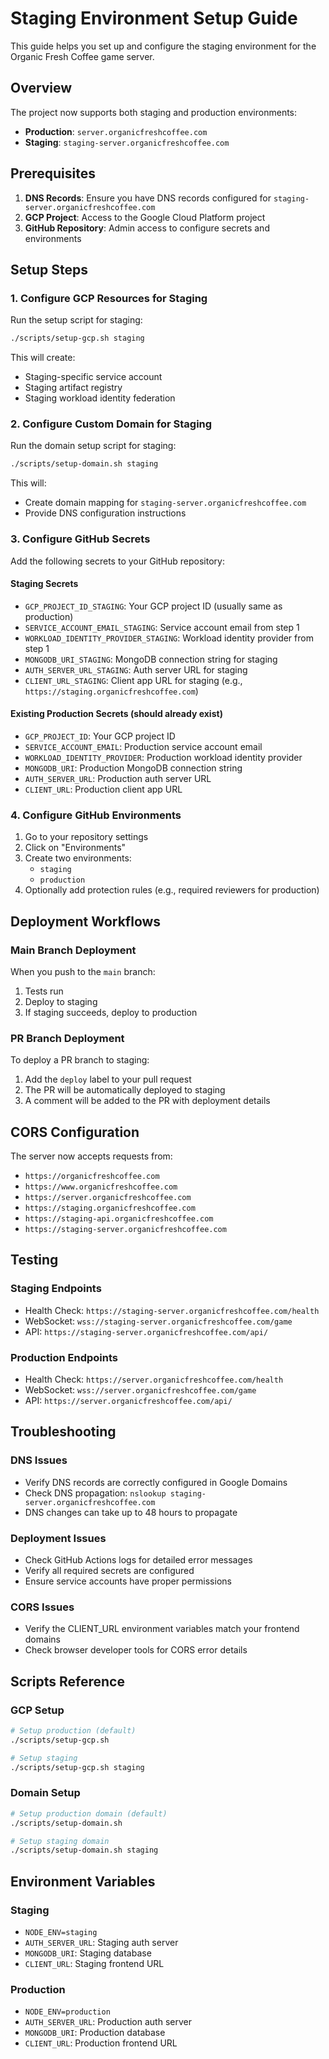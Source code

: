 # Staging Environment Setup Guide

This guide helps you set up and configure the staging environment for the Organic Fresh Coffee game server.

## Overview

The project now supports both staging and production environments:

- **Production**: `server.organicfreshcoffee.com`
- **Staging**: `staging-server.organicfreshcoffee.com`

## Prerequisites

1. **DNS Records**: Ensure you have DNS records configured for `staging-server.organicfreshcoffee.com`
2. **GCP Project**: Access to the Google Cloud Platform project
3. **GitHub Repository**: Admin access to configure secrets and environments

## Setup Steps

### 1. Configure GCP Resources for Staging

Run the setup script for staging:

```bash
./scripts/setup-gcp.sh staging
```

This will create:
- Staging-specific service account
- Staging artifact registry
- Staging workload identity federation

### 2. Configure Custom Domain for Staging

Run the domain setup script for staging:

```bash
./scripts/setup-domain.sh staging
```

This will:
- Create domain mapping for `staging-server.organicfreshcoffee.com`
- Provide DNS configuration instructions

### 3. Configure GitHub Secrets

Add the following secrets to your GitHub repository:

#### Staging Secrets
- `GCP_PROJECT_ID_STAGING`: Your GCP project ID (usually same as production)
- `SERVICE_ACCOUNT_EMAIL_STAGING`: Service account email from step 1
- `WORKLOAD_IDENTITY_PROVIDER_STAGING`: Workload identity provider from step 1
- `MONGODB_URI_STAGING`: MongoDB connection string for staging
- `AUTH_SERVER_URL_STAGING`: Auth server URL for staging
- `CLIENT_URL_STAGING`: Client app URL for staging (e.g., `https://staging.organicfreshcoffee.com`)

#### Existing Production Secrets (should already exist)
- `GCP_PROJECT_ID`: Your GCP project ID
- `SERVICE_ACCOUNT_EMAIL`: Production service account email
- `WORKLOAD_IDENTITY_PROVIDER`: Production workload identity provider
- `MONGODB_URI`: Production MongoDB connection string
- `AUTH_SERVER_URL`: Production auth server URL
- `CLIENT_URL`: Production client app URL

### 4. Configure GitHub Environments

1. Go to your repository settings
2. Click on "Environments"
3. Create two environments:
   - `staging`
   - `production`
4. Optionally add protection rules (e.g., required reviewers for production)

## Deployment Workflows

### Main Branch Deployment

When you push to the `main` branch:
1. Tests run
2. Deploy to staging
3. If staging succeeds, deploy to production

### PR Branch Deployment

To deploy a PR branch to staging:
1. Add the `deploy` label to your pull request
2. The PR will be automatically deployed to staging
3. A comment will be added to the PR with deployment details

## CORS Configuration

The server now accepts requests from:
- `https://organicfreshcoffee.com`
- `https://www.organicfreshcoffee.com`
- `https://server.organicfreshcoffee.com`
- `https://staging.organicfreshcoffee.com`
- `https://staging-api.organicfreshcoffee.com`
- `https://staging-server.organicfreshcoffee.com`

## Testing

### Staging Endpoints
- Health Check: `https://staging-server.organicfreshcoffee.com/health`
- WebSocket: `wss://staging-server.organicfreshcoffee.com/game`
- API: `https://staging-server.organicfreshcoffee.com/api/`

### Production Endpoints
- Health Check: `https://server.organicfreshcoffee.com/health`
- WebSocket: `wss://server.organicfreshcoffee.com/game`
- API: `https://server.organicfreshcoffee.com/api/`

## Troubleshooting

### DNS Issues
- Verify DNS records are correctly configured in Google Domains
- Check DNS propagation: `nslookup staging-server.organicfreshcoffee.com`
- DNS changes can take up to 48 hours to propagate

### Deployment Issues
- Check GitHub Actions logs for detailed error messages
- Verify all required secrets are configured
- Ensure service accounts have proper permissions

### CORS Issues
- Verify the CLIENT_URL environment variables match your frontend domains
- Check browser developer tools for CORS error details

## Scripts Reference

### GCP Setup
```bash
# Setup production (default)
./scripts/setup-gcp.sh

# Setup staging
./scripts/setup-gcp.sh staging
```

### Domain Setup
```bash
# Setup production domain (default)
./scripts/setup-domain.sh

# Setup staging domain
./scripts/setup-domain.sh staging
```

## Environment Variables

### Staging
- `NODE_ENV=staging`
- `AUTH_SERVER_URL`: Staging auth server
- `MONGODB_URI`: Staging database
- `CLIENT_URL`: Staging frontend URL

### Production
- `NODE_ENV=production`
- `AUTH_SERVER_URL`: Production auth server
- `MONGODB_URI`: Production database
- `CLIENT_URL`: Production frontend URL
